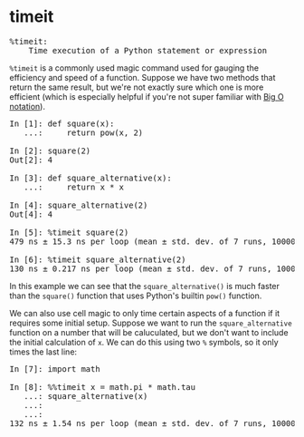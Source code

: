 # timeit

<pre class="output">
%timeit:
    Time execution of a Python statement or expression
</pre>

`%timeit` is a commonly used magic command used for gauging the efficiency and speed of a function. Suppose we have two methods that return the same result, but we're not exactly sure which one is more efficient (which is especially helpful if you're not super familiar with [Big O notation](https://en.wikipedia.org/wiki/Big_O_notation)).

<pre class="output">
In [1]: def square(x):
   ...:     return pow(x, 2)

In [2]: square(2)
Out[2]: 4

In [3]: def square_alternative(x):
   ...:     return x * x

In [4]: square_alternative(2)
Out[4]: 4

In [5]: %timeit square(2)
479 ns ± 15.3 ns per loop (mean ± std. dev. of 7 runs, 1000000 loops each)

In [6]: %timeit square_alternative(2)
130 ns ± 0.217 ns per loop (mean ± std. dev. of 7 runs, 10000000 loops each)
</pre>

In this example we can see that the `square_alternative()` is much faster than  the `square()` function that uses Python's builtin `pow()` function.

We can also use cell magic to only time certain aspects of a function if it requires some initial setup. Suppose we want to run the `square_alternative` function on a number that will be caluculated, but we don't want to include the initial calculation of `x`. We can do this using two `%` symbols, so it only times the last line:

<pre class="output">
In [7]: import math

In [8]: %%timeit x = math.pi * math.tau
   ...: square_alternative(x)
   ...:
   ...:
132 ns ± 1.54 ns per loop (mean ± std. dev. of 7 runs, 10000000 loops each)
</pre>
